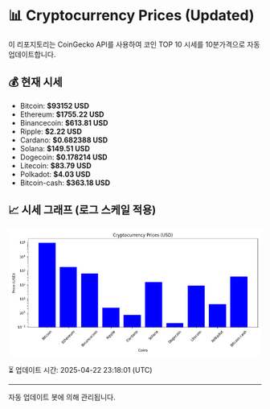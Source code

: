 
# 📊 Cryptocurrency Prices (Updated)

이 리포지토리는 CoinGecko API를 사용하여 코인 TOP 10 시세를 10분가격으로 자동 업데이트합니다.

## 💰 현재 시세
- Bitcoin: **$93152 USD**
- Ethereum: **$1755.22 USD**
- Binancecoin: **$613.81 USD**
- Ripple: **$2.22 USD**
- Cardano: **$0.682388 USD**
- Solana: **$149.51 USD**
- Dogecoin: **$0.178214 USD**
- Litecoin: **$83.79 USD**
- Polkadot: **$4.03 USD**
- Bitcoin-cash: **$363.18 USD**

## 📈 시세 그래프 (로그 스케일 적용)
![Crypto Prices](crypto_prices.png)

⏳ 업데이트 시간: 2025-04-22 23:18:01 (UTC)

---
자동 업데이트 봇에 의해 관리됩니다.
